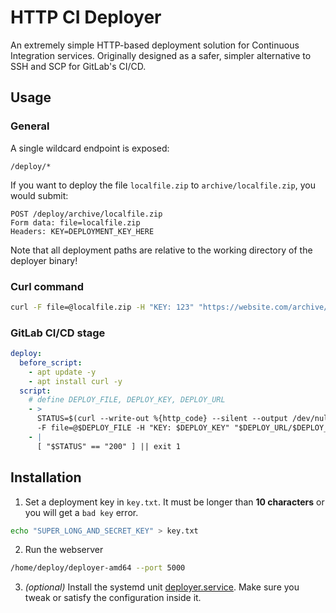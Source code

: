 # HTTP CI Deployer
An extremely simple HTTP-based deployment solution for Continuous Integration services. Originally designed as a safer, simpler alternative to SSH and SCP for GitLab's CI/CD.

## Usage
### General
A single wildcard endpoint is exposed:
```
/deploy/*
```
If you want to deploy the file `localfile.zip` to `archive/localfile.zip`, you would submit:
```
POST /deploy/archive/localfile.zip
Form data: file=localfile.zip
Headers: KEY=DEPLOYMENT_KEY_HERE
```
Note that all deployment paths are relative to the working directory of the deployer binary!

### Curl command
```bash
curl -F file=@localfile.zip -H "KEY: 123" "https://website.com/archive/localfile.zip"
```

### GitLab CI/CD stage
```yml
deploy:
  before_script:
    - apt update -y
    - apt install curl -y
  script:
    # define DEPLOY_FILE, DEPLOY_KEY, DEPLOY_URL
    - >
      STATUS=$(curl --write-out %{http_code} --silent --output /dev/null
      -F file=@$DEPLOY_FILE -H "KEY: $DEPLOY_KEY" "$DEPLOY_URL/$DEPLOY_FILE")
    - |
      [ "$STATUS" == "200" ] || exit 1
```

## Installation
1. Set a deployment key in `key.txt`. It must be longer than **10 characters** or you will get a `bad key` error.
```bash
echo "SUPER_LONG_AND_SECRET_KEY" > key.txt
```

2. Run the webserver
```bash
/home/deploy/deployer-amd64 --port 5000
```

3. *(optional)* Install the systemd unit [deployer.service](deployer.service). Make sure you tweak or satisfy the configuration inside it.
